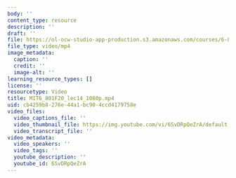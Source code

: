```yaml
---
body: ''
content_type: resource
description: ''
draft: ''
file: https://ol-ocw-studio-app-production.s3.amazonaws.com/courses/6-801-machine-vision-fall-2020/mit6_801f20_lec14_1080p_360p_16_9.mp4
file_type: video/mp4
image_metadata:
  caption: ''
  credit: ''
  image-alt: ''
learning_resource_types: []
license: ''
resourcetype: Video
title: MIT6_801F20_lec14_1080p.mp4
uid: cb4259b8-276e-44a1-bc90-4ccd4179758e
video_files:
  video_captions_file: ''
  video_thumbnail_file: https://img.youtube.com/vi/6SvDRpQeZrA/default.jpg
  video_transcript_file: ''
video_metadata:
  video_speakers: ''
  video_tags: ''
  youtube_description: ''
  youtube_id: 6SvDRpQeZrA
---
```

